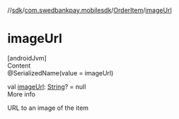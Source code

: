 //[sdk](../../../index.md)/[com.swedbankpay.mobilesdk](../index.md)/[OrderItem](index.md)/[imageUrl](image-url.md)



# imageUrl  
[androidJvm]  
Content  
@SerializedName(value = imageUrl)  
  
val [imageUrl](image-url.md): [String](https://kotlinlang.org/api/latest/jvm/stdlib/kotlin/-string/index.html)? = null  
More info  


URL to an image of the item

  



